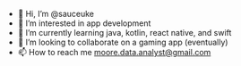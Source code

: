 - 👋 Hi, I’m @sauceuke
- 👀 I’m interested in app development 
- 🌱 I’m currently learning java, kotlin, react native, and swift
- 💞️ I’m looking to collaborate on a gaming app (eventually)
- 📫 How to reach me moore.data.analyst@gmail.com

<!---
sauceuke/sauceuke is a ✨ special ✨ repository because its `README.md` (this file) appears on your GitHub profile.
You can click the Preview link to take a look at your changes.
--->

